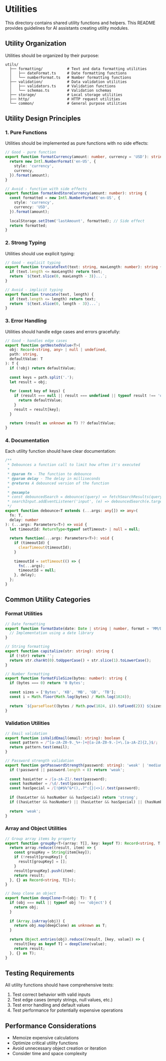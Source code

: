 # Utilities

This directory contains shared utility functions and helpers. This README provides guidelines for AI assistants creating utility modules.

## Utility Organization

Utilities should be organized by their purpose:

```
utils/
  ├── formatting/           # Text and data formatting utilities
  │   ├── dateFormat.ts     # Date formatting functions
  │   └── numberFormat.ts   # Number formatting functions
  ├── validation/           # Data validation utilities
  │   ├── validators.ts     # Validation functions
  │   └── schemas.ts        # Validation schemas
  ├── storage/              # Local storage utilities
  ├── http/                 # HTTP request utilities
  └── common/               # General purpose utilities
```

## Utility Design Principles

### 1. Pure Functions

Utilities should be implemented as pure functions with no side effects:

```typescript
// Good - pure function
export function formatCurrency(amount: number, currency = 'USD'): string {
  return new Intl.NumberFormat('en-US', {
    style: 'currency',
    currency,
  }).format(amount);
}

// Avoid - function with side effects
export function formatAndStoreCurrency(amount: number): string {
  const formatted = new Intl.NumberFormat('en-US', {
    style: 'currency',
    currency: 'USD',
  }).format(amount);
  
  localStorage.setItem('lastAmount', formatted); // Side effect
  return formatted;
}
```

### 2. Strong Typing

Utilities should use explicit typing:

```typescript
// Good - explicit typing
export function truncateText(text: string, maxLength: number): string {
  if (text.length <= maxLength) return text;
  return `${text.slice(0, maxLength - 3)}...`;
}

// Avoid - implicit typing
export function truncate(text, length) {
  if (text.length <= length) return text;
  return `${text.slice(0, length - 3)}...`;
}
```

### 3. Error Handling

Utilities should handle edge cases and errors gracefully:

```typescript
// Good - handles edge cases
export function getNestedValue<T>(
  obj: Record<string, any> | null | undefined,
  path: string,
  defaultValue: T
): T {
  if (!obj) return defaultValue;
  
  const keys = path.split('.');
  let result = obj;
  
  for (const key of keys) {
    if (result === null || result === undefined || typeof result !== 'object') {
      return defaultValue;
    }
    result = result[key];
  }
  
  return (result as unknown as T) ?? defaultValue;
}
```

### 4. Documentation

Each utility function should have clear documentation:

```typescript
/**
 * Debounces a function call to limit how often it's executed
 * 
 * @param fn - The function to debounce
 * @param delay - The delay in milliseconds
 * @returns A debounced version of the function
 * 
 * @example
 * const debouncedSearch = debounce((query) => fetchSearchResults(query), 300);
 * searchInput.addEventListener('input', (e) => debouncedSearch(e.target.value));
 */
export function debounce<T extends (...args: any[]) => any>(
  fn: T,
  delay: number
): (...args: Parameters<T>) => void {
  let timeoutId: ReturnType<typeof setTimeout> | null = null;
  
  return function(...args: Parameters<T>): void {
    if (timeoutId) {
      clearTimeout(timeoutId);
    }
    
    timeoutId = setTimeout(() => {
      fn(...args);
      timeoutId = null;
    }, delay);
  };
}
```

## Common Utility Categories

### Format Utilities

```typescript
// Date formatting
export function formatDate(date: Date | string | number, format = 'MM/DD/YYYY'): string {
  // Implementation using a date library
}

// String formatting
export function capitalize(str: string): string {
  if (!str) return '';
  return str.charAt(0).toUpperCase() + str.slice(1).toLowerCase();
}

// Number formatting
export function formatFileSize(bytes: number): string {
  if (bytes === 0) return '0 Bytes';
  
  const sizes = ['Bytes', 'KB', 'MB', 'GB', 'TB'];
  const i = Math.floor(Math.log(bytes) / Math.log(1024));
  
  return `${parseFloat((bytes / Math.pow(1024, i)).toFixed(2))} ${sizes[i]}`;
}
```

### Validation Utilities

```typescript
// Email validation
export function isValidEmail(email: string): boolean {
  const pattern = /^[a-zA-Z0-9._%+-]+@[a-zA-Z0-9.-]+\.[a-zA-Z]{2,}$/;
  return pattern.test(email);
}

// Password strength validation
export function getPasswordStrength(password: string): 'weak' | 'medium' | 'strong' {
  if (!password || password.length < 8) return 'weak';
  
  const hasLetter = /[a-zA-Z]/.test(password);
  const hasNumber = /\d/.test(password);
  const hasSpecial = /[!@#$%^&*(),.?":{}|<>]/.test(password);
  
  if (hasLetter && hasNumber && hasSpecial) return 'strong';
  if ((hasLetter && hasNumber) || (hasLetter && hasSpecial) || (hasNumber && hasSpecial)) return 'medium';
  
  return 'weak';
}
```

### Array and Object Utilities

```typescript
// Group array items by property
export function groupBy<T>(array: T[], key: keyof T): Record<string, T[]> {
  return array.reduce((result, item) => {
    const groupKey = String(item[key]);
    if (!result[groupKey]) {
      result[groupKey] = [];
    }
    result[groupKey].push(item);
    return result;
  }, {} as Record<string, T[]>);
}

// Deep clone an object
export function deepClone<T>(obj: T): T {
  if (obj === null || typeof obj !== 'object') {
    return obj;
  }
  
  if (Array.isArray(obj)) {
    return obj.map(deepClone) as unknown as T;
  }
  
  return Object.entries(obj).reduce((result, [key, value]) => {
    result[key as keyof T] = deepClone(value);
    return result;
  }, {} as T);
}
```

## Testing Requirements

All utility functions should have comprehensive tests:

1. Test correct behavior with valid inputs
2. Test edge cases (empty strings, null values, etc.)
3. Test error handling and default values
4. Test performance for potentially expensive operations

## Performance Considerations

- Memoize expensive calculations
- Optimize critical utility functions
- Avoid unnecessary object creation or iteration
- Consider time and space complexity 